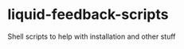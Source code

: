 liquid-feedback-scripts
=======================

Shell scripts to help with installation and other stuff
